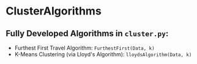 # ClusterAlgorithms
## Fully Developed Algorithms in `cluster.py`:
- Furthest First Travel Algorithm: `FurthestFirst(Data, k)`
- K-Means Clustering (via Lloyd's Algorithm): `lloydsAlgorithm(Data, k)`
